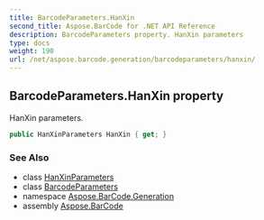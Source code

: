 ```yaml
---
title: BarcodeParameters.HanXin
second_title: Aspose.BarCode for .NET API Reference
description: BarcodeParameters property. HanXin parameters
type: docs
weight: 190
url: /net/aspose.barcode.generation/barcodeparameters/hanxin/
---
```

## BarcodeParameters.HanXin property

HanXin parameters.

```csharp
public HanXinParameters HanXin { get; }
```

### See Also

* class [HanXinParameters](../../hanxinparameters/)
* class [BarcodeParameters](../)
* namespace [Aspose.BarCode.Generation](../../barcodeparameters/)
* assembly [Aspose.BarCode](../../../)



